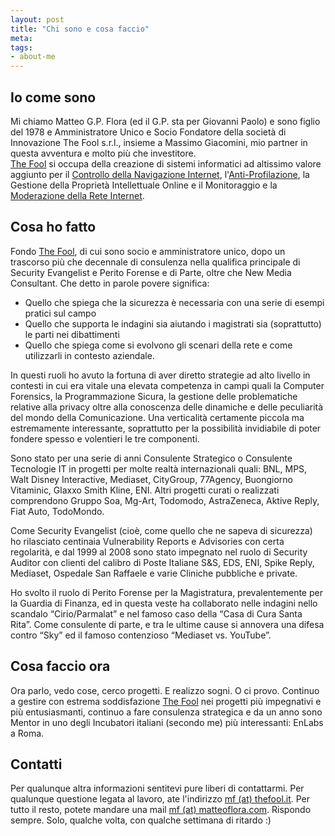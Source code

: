 ```yaml
---
layout: post
title: "Chi sono e cosa faccio"
meta: 
tags: 
- about-me
---
```

## Io come sono

Mi chiamo Matteo G.P. Flora (ed il G.P. sta per Giovanni Paolo) e sono figlio del 1978 e Amministratore Unico e Socio Fondatore della società di Innovazione The Fool s.r.l., insieme a Massimo Giacomini, mio partner in questa avventura e molto più che investitore.  
[The Fool][1] si occupa della creazione di sistemi informatici ad altissimo valore aggiunto per il [Controllo della Navigazione Internet](http://fooldns.com), l'[Anti-Profilazione](http://fooldns.org), la Gestione della Proprietà Intellettuale Online e il Monitoraggio e la [Moderazione della Rete Internet](http://conversationflow.com).  

## Cosa ho fatto

Fondo [The Fool][1], di cui sono socio e amministratore unico, dopo un trascorso più che decennale di consulenza nella qualifica principale di Security Evangelist e Perito Forense e di Parte, oltre che New Media Consultant. Che detto in parole povere significa:

* Quello che spiega che la sicurezza è necessaria con una serie di esempi pratici sul campo
* Quello che supporta le indagini sia aiutando i magistrati sia (soprattutto) le parti nei dibattimenti
* Quello che spiega come si evolvono gli scenari della rete e come utilizzarli in contesto aziendale.

In questi ruoli ho avuto la fortuna di aver diretto strategie ad alto livello in contesti in cui era vitale una elevata competenza in campi quali la Computer Forensics, la Programmazione Sicura, la gestione delle problematiche relative alla privacy oltre alla conoscenza delle dinamiche e delle peculiarità del mondo della Comunicazione. Una verticalità certamente piccola ma estremamente interessante, soprattutto per la possibilità invidiabile di poter fondere spesso e volentieri le tre componenti.  
  
Sono stato per una serie di anni Consulente Strategico o Consulente Tecnologie IT in progetti per molte realtà internazionali quali: BNL, MPS, Walt Disney Interactive, Mediaset, CityGroup, 77Agency, Buongiorno Vitaminic, Glaxxo Smith Kline, ENI. Altri progetti curati o realizzati comprendono Gruppo Soa, Mg-Art, Todomodo, AstraZeneca, Aktive Reply, Fiat Auto, TodoMondo.  
  
Come Security Evangelist (cioè, come quello che ne sapeva di sicurezza) ho rilasciato centinaia Vulnerability Reports e Advisories con certa regolarità, e dal 1999 al 2008 sono stato impegnato nel ruolo di Security Auditor con clienti del calibro di Poste Italiane S&amp;S, EDS, ENI, Spike Reply, Mediaset, Ospedale San Raffaele e varie Cliniche pubbliche e private.  
  
Ho svolto il ruolo di Perito Forense per la Magistratura, prevalentemente per la Guardia di Finanza, ed in questa veste ha collaborato nelle indagini nello scandalo “Cirio/Parmalat” e nel famoso caso della “Casa di Cura Santa Rita”. Come consulente di parte, e tra le ultime cause si annovera una difesa contro “Sky” ed il famoso contenzioso “Mediaset vs. YouTube”.  

## Cosa faccio ora

Ora parlo, vedo cose, cerco progetti. E realizzo sogni. O ci provo. Continuo a gestire con estrema soddisfazione [The Fool][1] nei progetti più impegnativi e più entusiasmanti, continuo a fare consulenza strategica e da un anno sono Mentor in uno degli Incubatori italiani (secondo me) più interessanti: EnLabs a Roma.

## Contatti

Per qualunque altra informazioni sentitevi pure liberi di contattarmi. Per qualunque questione legata al lavoro, ate l'indirizzo <a href="mailto:mf@thefool.it">mf (at) thefool.it</a>. Per tutto il resto, potete mandare una mail <a href="mailto:mf@matteoflora.com">mf (at) matteoflora.com</a>. Rispondo sempre. Solo, qualche volta, con qualche settimana di ritardo :)

[1]: http://thefool.it